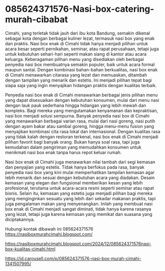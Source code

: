 # 085624371576-Nasi-box-catering-murah-cibabat
Cimahi, yang terletak tidak jauh dari ibu kota Bandung, semakin dikenal sebagai kota dengan berbagai kuliner lezat, termasuk nasi box yang enak dan praktis. Nasi box enak di Cimahi tidak hanya menjadi pilihan untuk acara besar seperti pernikahan, seminar, atau rapat perusahaan, tetapi juga untuk kebutuhan sehari-hari seperti makan siang di kantor atau acara keluarga. Keberagaman pilihan menu yang disediakan oleh berbagai penyedia nasi box membuatnya semakin populer, baik untuk acara formal maupun santai. Dengan kombinasi bahan-bahan berkualitas, nasi box enak di Cimahi menawarkan citarasa yang lezat dan memuaskan, ditambah dengan tampilan yang menarik dan estetis. Ini menjadi pilihan tepat bagi siapa saja yang ingin menyajikan hidangan praktis dengan kualitas terbaik.

Penyedia nasi box enak di Cimahi menawarkan berbagai jenis pilihan menu yang dapat disesuaikan dengan kebutuhan konsumen, mulai dari menu nasi dengan lauk pauk sederhana hingga hidangan yang lebih mewah dan kompleks. Bagi mereka yang mengutamakan kenyamanan dan kepraktisan, nasi box menjadi solusi sempurna. Banyak penyedia nasi box di Cimahi yang menawarkan berbagai varian rasa, mulai dari nasi goreng, nasi putih dengan ayam bakar atau sambal goreng, hingga menu-menu fusion yang menyajikan kombinasi cita rasa lokal dan internasional. Dengan kualitas rasa yang tidak kalah dengan restoran terkenal, nasi box enak di Cimahi menjadi pilihan favorit bagi banyak orang. Bukan hanya soal rasa, tapi juga kemudahan dalam pengiriman yang memudahkan konsumen untuk menikmati nasi box enak tanpa harus repot keluar rumah.

Nasi box enak di Cimahi juga menawarkan nilai tambah dari segi kemasan dan penyajian yang estetis. Tidak hanya berfokus pada rasa, banyak penyedia nasi box yang kini mulai memperhatikan tampilan kemasan agar lebih menarik dan sesuai dengan kebutuhan acara yang diadakan. Desain kemasan yang elegan dan fungsional memberikan kesan yang lebih profesional, terutama untuk acara-acara resmi seperti seminar atau rapat bisnis. Selain itu, kemasan yang estetis juga menjadi pilihan bagi mereka yang menginginkan sesuatu yang lebih dari sekadar makanan praktis, tapi juga pengalaman makan yang menyenangkan. Inilah yang membuat nasi box enak di Cimahi menjadi sangat diminati, tidak hanya karena rasanya yang lezat, tetapi juga karena kemasan yang memikat dan suasana yang diciptakannya.

Hubungi kontak dibawah ini
085624371576
https://nasiboxmurahcimahi.blogspot.com/

https://nasiboxmurahcimahi.blogspot.com/2024/12/085624371576nasi-box-kualitas-cimahi.html

https://id.carousell.com/p/085624371576-nasi-box-murah-cimahi-1341507995/
